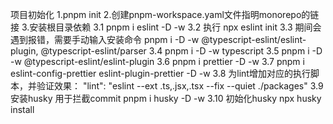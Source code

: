 项目初始化
1.pnpm init
2.创建pnpm-workspace.yaml文件指明monorepo的链接
3.安装根目录依赖
  3.1 pnpm i eslint -D -w
  3.2 执行 npx eslint init
  3.3 期间会遇到报错，需要手动输入安装命令
      pnpm i -D -w  @typescript-eslint/eslint-plugin, @typescript-eslint/parser
  3.4 pnpm i -D -w typescript
  3.5 pnpm i -D -w @typescript-eslint/eslint-plugin
  3.6 pnpm i prettier -D -w 
  3.7 pnpm i eslint-config-prettier eslint-plugin-prettier -D -w
  3.8 为lint增加对应的执行脚本，并验证效果：
      "lint": "eslint --ext .ts,.jsx,.tsx --fix --quiet ./packages"
  3.9 安装husky 用于拦截commit 
      pnpm i husky -D -w
  3.10 初始化husky npx husky install
